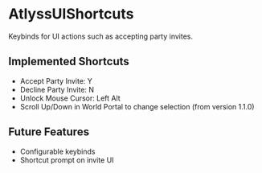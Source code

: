# AtlyssUIShortcuts
Keybinds for UI actions such as accepting party invites.

## Implemented Shortcuts
- Accept Party Invite: Y
- Decline Party Invite: N
- Unlock Mouse Cursor: Left Alt
- Scroll Up/Down in World Portal to change selection (from version 1.1.0)

## Future Features
- Configurable keybinds
- Shortcut prompt on invite UI

